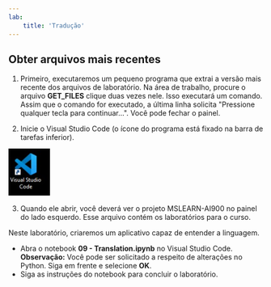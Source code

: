 ```yaml
---
lab:
    title: 'Tradução'
---
```


## Obter arquivos mais recentes 

1. Primeiro, executaremos um pequeno programa que extrai a versão mais recente dos arquivos de laboratório. Na área de trabalho, procure o arquivo **GET_FILES** clique duas vezes nele. Isso executará um comando. Assim que o comando for executado, a última linha solicita "Pressione qualquer tecla para continuar...". Você pode fechar o painel.

2.  Inicie o Visual Studio Code (o ícone do programa está fixado na barra de tarefas inferior). 

![Ícone do Visual Studio Code](./images/vscode.jpg)

3. Quando ele abrir, você deverá ver o projeto MSLEARN-AI900 no painel do lado esquerdo. Esse arquivo contém os laboratórios para o curso. 

Neste laboratório, criaremos um aplicativo capaz de entender a linguagem. 

-  Abra o notebook **09 - Translation.ipynb** no Visual Studio Code. 
    **Observação:** Você pode ser solicitado a respeito de alterações no Python. Siga em frente e selecione **OK**.
-  Siga as instruções do notebook para concluir o laboratório.